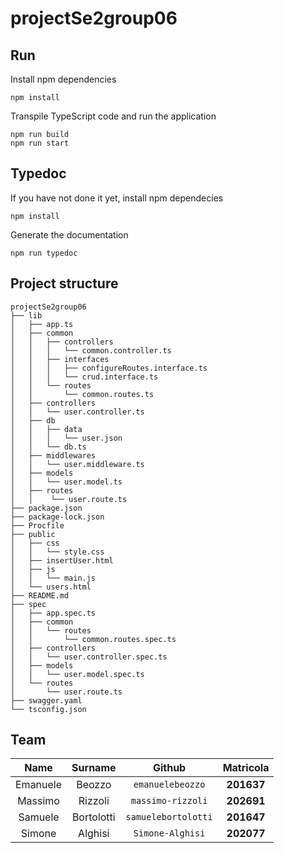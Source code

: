 # projectSe2group06

## Run

Install npm dependencies

```bash=
npm install
```

Transpile TypeScript code and run the application

```bash=
npm run build
npm run start
```

## Typedoc

If you have not done it yet, install npm dependecies

```bash=
npm install
```

Generate the documentation

```bash=
npm run typedoc
```

## Project structure

```
projectSe2group06
├── lib
│   ├── app.ts
│   ├── common
│   │   ├── controllers
│   │   │   └── common.controller.ts
│   │   ├── interfaces
│   │   │   ├── configureRoutes.interface.ts
│   │   │   └── crud.interface.ts
│   │   └── routes
│   │       └── common.routes.ts
│   ├── controllers
│   │   └── user.controller.ts
│   ├── db
│   │   ├── data
│   │   │   └── user.json
│   │   └── db.ts
│   ├── middlewares
│   │   └── user.middleware.ts
│   ├── models
│   │   └── user.model.ts
│   ├── routes
│   │    └── user.route.ts
├── package.json
├── package-lock.json
├── Procfile
├── public
│   ├── css
│   │   └── style.css
│   ├── insertUser.html
│   ├── js
│   │   └── main.js
│   └── users.html
├── README.md
├── spec
│   ├── app.spec.ts
│   ├── common
│   │   └── routes
│   │       └── common.routes.spec.ts
│   ├── controllers
│   │   └── user.controller.spec.ts
│   ├── models
│   │   └── user.model.spec.ts
│   └── routes
│       └── user.route.ts
├── swagger.yaml
└── tsconfig.json
```

## Team 

|  Name    |  Surname   |     Github          |  Matricola |
| :-----:  | :--------: | :-----------------: | :--------: |
| Emanuele | Beozzo     | `emanuelebeozzo`    | **201637** |
| Massimo  | Rizzoli    | `massimo-rizzoli`   | **202691** |
| Samuele  | Bortolotti | `samuelebortolotti` | **201647** |
| Simone   | Alghisi    | `Simone-Alghisi`    | **202077** |
